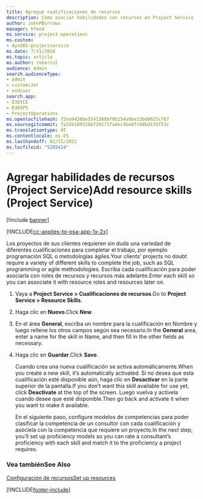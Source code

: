 ```yaml
---
title: Agregue cualificaciones de recursos
description: Cómo asociar habilidades con recursos en Project Service
author: JohnPBurrows
manager: kfend
ms.service: project-operations
ms.custom:
- dyn365-projectservice
ms.date: 7/31/2018
ms.topic: article
ms.author: ruhercul
audience: Admin
search.audienceType:
- admin
- customizer
- enduser
search.app:
- D365CE
- D365PS
- ProjectOperations
ms.openlocfilehash: 72ea9420be5541388bf0b154a0be13bd0025cf67
ms.sourcegitcommit: fa32b1893286f20271fa4ec4be8fc68bd135f53c
ms.translationtype: HT
ms.contentlocale: es-ES
ms.lasthandoff: 02/15/2021
ms.locfileid: "5285414"
---
```

# <a name="add-resource-skills-project-service"></a><span data-ttu-id="6332d-103">Agregar habilidades de recursos (Project Service)</span><span class="sxs-lookup"><span data-stu-id="6332d-103">Add resource skills (Project Service)</span></span>

[!include [banner](../includes/psa-now-project-operations.md)]

[!INCLUDE[cc-applies-to-psa-app-1x-2x](../includes/cc-applies-to-psa-app-1x-2x.md)]

<span data-ttu-id="6332d-104">Los proyectos de sus clientes requieren sin duda una variedad de diferentes cualificaciones para completar el trabajo, por ejemplo programación SQL o metodologías ágiles.</span><span class="sxs-lookup"><span data-stu-id="6332d-104">Your clients’ projects no doubt require a variety of different skills to complete the job, such as SQL programming or agile methodologies.</span></span> <span data-ttu-id="6332d-105">Escriba cada cualificación para poder asociarla con roles de recursos y recursos más adelante.</span><span class="sxs-lookup"><span data-stu-id="6332d-105">Enter each skill so you can associate it with resource roles and resources later on.</span></span>  
  
1. <span data-ttu-id="6332d-106">Vaya a **Project Service > Cualificaciones de recursos**.</span><span class="sxs-lookup"><span data-stu-id="6332d-106">Go to **Project Service > Resource Skills**.</span></span>  
  
2. <span data-ttu-id="6332d-107">Haga clic en **Nuevo**.</span><span class="sxs-lookup"><span data-stu-id="6332d-107">Click **New**.</span></span>  
  
3. <span data-ttu-id="6332d-108">En el área **General**, escriba un nombre para la cualificación en Nombre y luego rellene los otros campos según sea necesario.</span><span class="sxs-lookup"><span data-stu-id="6332d-108">In the **General** area, enter a name for the skill in Name, and then fill in the other fields as necessary.</span></span>  
  
4. <span data-ttu-id="6332d-109">Haga clic en **Guardar**.</span><span class="sxs-lookup"><span data-stu-id="6332d-109">Click **Save**.</span></span>  
  
   <span data-ttu-id="6332d-110">Cuando crea una nueva cualificación se activa automáticamente.</span><span class="sxs-lookup"><span data-stu-id="6332d-110">When you create a new skill, it’s automatically activated.</span></span> <span data-ttu-id="6332d-111">Si no desea que esta cualificación esté disponible aún, haga clic en **Desactivar** en la parte superior de la pantalla.</span><span class="sxs-lookup"><span data-stu-id="6332d-111">If you don’t want this skill available for use yet, click **Deactivate** at the top of the screen.</span></span> <span data-ttu-id="6332d-112">Luego vuelva y actívela cuando desee que esté disponible.</span><span class="sxs-lookup"><span data-stu-id="6332d-112">Then go back and activate it when you want to make it available.</span></span>  
  
   <span data-ttu-id="6332d-113">En el siguiente paso, configure modelos de competencias para poder clasificar la competencia de un consultor con cada cualificación y asóciela con la competencia que requiere un proyecto.</span><span class="sxs-lookup"><span data-stu-id="6332d-113">In the next step, you’ll set up proficiency models so you can rate a consultant’s proficiency with each skill and match it to the proficiency a project requires.</span></span>  
  
### <a name="see-also"></a><span data-ttu-id="6332d-114">Vea también</span><span class="sxs-lookup"><span data-stu-id="6332d-114">See Also</span></span>  
 [<span data-ttu-id="6332d-115">Configuración de recursos</span><span class="sxs-lookup"><span data-stu-id="6332d-115">Set up resources</span></span>](../psa/set-up-resources.md)


[!INCLUDE[footer-include](../includes/footer-banner.md)]